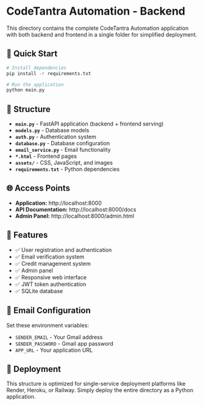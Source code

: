 # CodeTantra Automation - Backend

This directory contains the complete CodeTantra Automation application with both backend and frontend in a single folder for simplified deployment.

## 🚀 **Quick Start**

```bash
# Install dependencies
pip install -r requirements.txt

# Run the application
python main.py
```

## 📁 **Structure**

- **`main.py`** - FastAPI application (backend + frontend serving)
- **`models.py`** - Database models
- **`auth.py`** - Authentication system
- **`database.py`** - Database configuration
- **`email_service.py`** - Email functionality
- **`*.html`** - Frontend pages
- **`assets/`** - CSS, JavaScript, and images
- **`requirements.txt`** - Python dependencies

## 🌐 **Access Points**

- **Application:** http://localhost:8000
- **API Documentation:** http://localhost:8000/docs
- **Admin Panel:** http://localhost:8000/admin.html

## 🔧 **Features**

- ✅ User registration and authentication
- ✅ Email verification system
- ✅ Credit management system
- ✅ Admin panel
- ✅ Responsive web interface
- ✅ JWT token authentication
- ✅ SQLite database

## 📧 **Email Configuration**

Set these environment variables:
- `SENDER_EMAIL` - Your Gmail address
- `SENDER_PASSWORD` - Gmail app password
- `APP_URL` - Your application URL

## 🚀 **Deployment**

This structure is optimized for single-service deployment platforms like Render, Heroku, or Railway. Simply deploy the entire directory as a Python application.